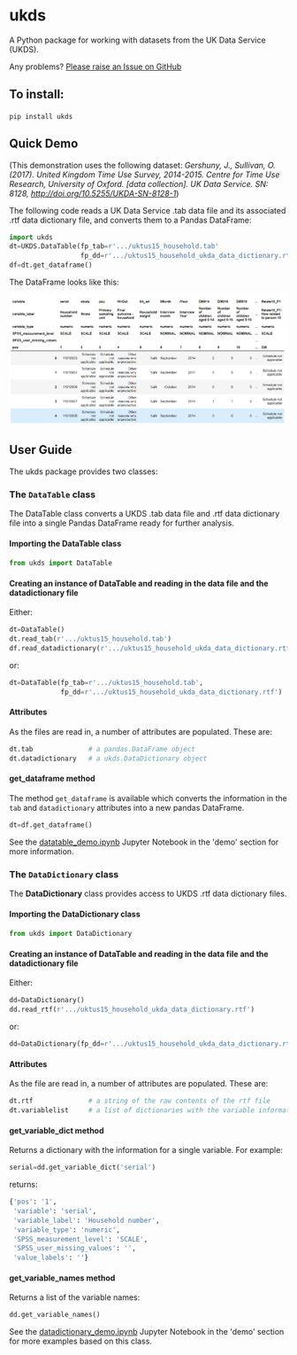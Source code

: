 # ukds
A Python package for working with datasets from the UK Data Service (UKDS).

Any problems? [Please raise an Issue on GitHub](https://github.com/building-energy/ukds/issues)

## To install:

`pip install ukds`

## Quick Demo

(This demonstration uses the following dataset: *Gershuny, J., Sullivan, O. (2017). United Kingdom Time Use Survey, 2014-2015. Centre for Time Use Research, University of Oxford. [data collection]. UK Data Service. SN: 8128, <http://doi.org/10.5255/UKDA-SN-8128-1>*)

The following code reads a UK Data Service .tab data file and its associated .rtf data dictionary file, and converts them to a Pandas DataFrame:

```python
import ukds
dt=UKDS.DataTable(fp_tab=r'.../uktus15_household.tab'
                  fp_dd=r'.../uktus15_household_ukda_data_dictionary.rtf')
df=dt.get_dataframe()
```

The DataFrame looks like this:

![dataframe_screenshot](https://github.com/building-energy/ukds/raw/master/DataTable_screenshot.png)

##  User Guide

The ukds package provides two classes:

### The `DataTable` class

The DataTable class converts a UKDS .tab data file and .rtf data dictionary file into a single Pandas DataFrame ready for further analysis.

#### Importing the DataTable class

```python
from ukds import DataTable
```

#### Creating an instance of DataTable and reading in the data file and the datadictionary file

Either:

```python
dt=DataTable()
dt.read_tab(r'.../uktus15_household.tab')
df.read_datadictionary(r'.../uktus15_household_ukda_data_dictionary.rtf')
```

or:

```python
dt=DataTable(fp_tab=r'.../uktus15_household.tab',
             fp_dd=r'.../uktus15_household_ukda_data_dictionary.rtf')
```

#### Attributes

As the files are read in, a number of attributes are populated. These are:

```python
dt.tab				# a pandas.DataFrame object
dt.datadictionary	# a ukds.DataDictionary object
```

#### get_dataframe method

The method `get_dataframe` is available which converts the information in the `tab` and `datadictionary` attributes into a new pandas DataFrame.

```python
dt=df.get_dataframe()
```

See the [datatable_demo.ipynb](https://nbviewer.jupyter.org/github/building-energy/ukds/blob/master/demo/datatable_demo.ipynb) Jupyter Notebook in the 'demo' section for more information.






### The `DataDictionary` class

The **DataDictionary** class provides access to UKDS .rtf data dictionary files.

#### Importing the DataDictionary class

```python
from ukds import DataDictionary
```

#### Creating an instance of DataTable and reading in the data file and the datadictionary file

Either:

```python
dd=DataDictionary()
dd.read_rtf(r'.../uktus15_household_ukda_data_dictionary.rtf')
```

or:

```python
dd=DataDictionary(fp_dd=r'.../uktus15_household_ukda_data_dictionary.rtf')
```

#### Attributes

As the file are read in, a number of attributes are populated. These are:

```python
dt.rtf				# a string of the raw contents of the rtf file
dt.variablelist		# a list of dictionaries with the variable information
```

#### get_variable_dict method

Returns a dictionary with the information for a single variable. For example:

```python
serial=dd.get_variable_dict('serial')
```

returns:

```python
{'pos': '1',
 'variable': 'serial',
 'variable_label': 'Household number',
 'variable_type': 'numeric',
 'SPSS_measurement_level': 'SCALE',
 'SPSS_user_missing_values': '',
 'value_labels': ''}
```

#### get_variable_names method

Returns a list of the variable names:

```python
dd.get_variable_names()
```

See the [datadictionary_demo.ipynb](https://nbviewer.jupyter.org/github/building-energy/ukds/blob/master/demo/datadictionary_demo.ipynb) Jupyter Notebook in the 'demo' section for more examples based on this class.







